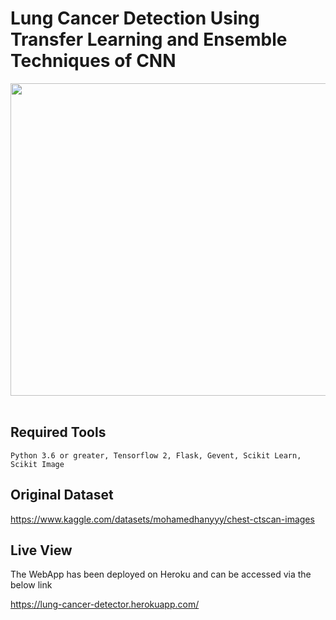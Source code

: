 # Lung Cancer Detection Using Transfer Learning and Ensemble Techniques of CNN


<img src="https://firebasestorage.googleapis.com/v0/b/githubs-30fab.appspot.com/o/screencapture-lung-cancer-detector-herokuapp-2022-06-04-15_00_47.png?alt=media&token=10a9dbdc-4e2b-4a4e-91a7-e2a85a083018" width="700" height="500"/><br><br>



## Required Tools
```
Python 3.6 or greater, Tensorflow 2, Flask, Gevent, Scikit Learn, Scikit Image
```


## Original Dataset

https://www.kaggle.com/datasets/mohamedhanyyy/chest-ctscan-images


## Live View
The WebApp has been deployed on Heroku and can be accessed via the below link<br>

https://lung-cancer-detector.herokuapp.com/
